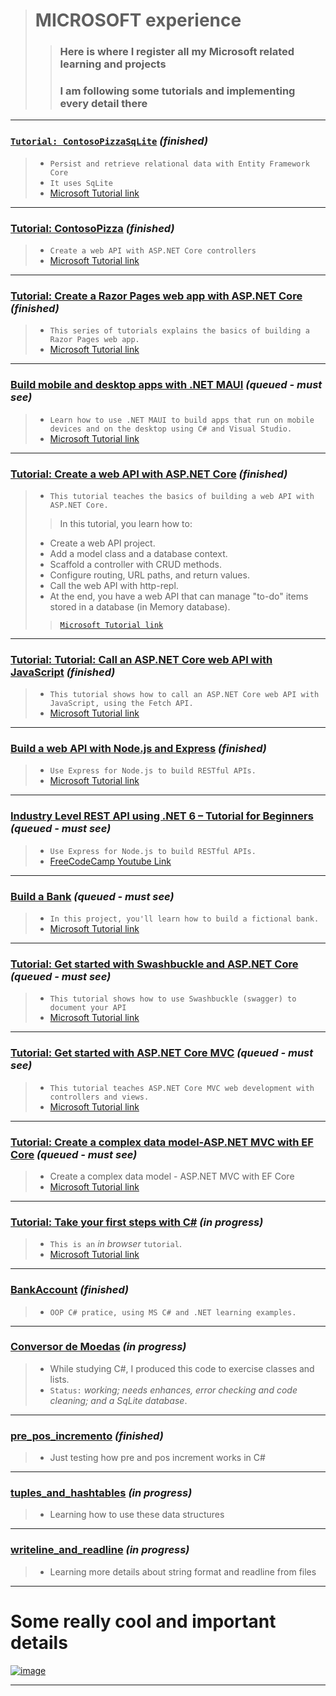 ># MICROSOFT experience
>
>>### Here is where I register all my Microsoft related learning and projects
>>
>>### I am following some tutorials and implementing every detail there
>>

---------------

### **[`Tutorial: ContosoPizzaSqLite`](./ContosoPizzaSQLite)** *(finished)*
  >
  >* `Persist and retrieve relational data with Entity Framework Core`
  >* `It uses SqLite`
  >* [Microsoft Tutorial link](https://docs.microsoft.com/en-us/learn/modules/persist-data-ef-core/)

---------------

### **[Tutorial: ContosoPizza](./ContosoPizza)** *(finished)*
  >
  >* `Create a web API with ASP.NET Core controllers`
  >* [Microsoft Tutorial link](https://docs.microsoft.com/en-us/learn/modules/build-web-api-aspnet-core/1-introduction)

  ---------------

### **[Tutorial: Create a Razor Pages web app with ASP.NET Core](./RazorPagesMovie)** *(finished)*
  >
  >* `This series of tutorials explains the basics of building a Razor Pages web app.`
  >* [Microsoft Tutorial link](https://docs.microsoft.com/en-us/aspnet/core/tutorials/razor-pages/?view=aspnetcore-6.0)

  ---------------

### **[Build mobile and desktop apps with .NET MAUI](./)** *(queued - must see)*
  >
  >* `Learn how to use .NET MAUI to build apps that run on mobile devices and on the desktop using C# and Visual Studio.`
  >* [Microsoft Tutorial link](https://docs.microsoft.com/en-us/learn/paths/build-apps-with-dotnet-maui/?WT.mc_id=dotnet-35129-website)

  ---------------

### **[Tutorial: Create a web API with ASP.NET Core](./TodoApi)** *(finished)*
  >
  >* `This tutorial teaches the basics of building a web API with ASP.NET Core.`
  >
  >>In this tutorial, you learn how to:
  >
  >* Create a web API project.
  >* Add a model class and a database context.
  >* Scaffold a controller with CRUD methods.
  >* Configure routing, URL paths, and return values.
  >* Call the web API with http-repl.
  >* At the end, you have a web API that can manage "to-do" items stored in a database (in Memory database).
  >
  >> [`Microsoft Tutorial link`](https://docs.microsoft.com/en-us/aspnet/core/tutorials/first-web-api?view=aspnetcore-6.0&tabs=visual-studio-code)

---------------

### **[Tutorial: Tutorial: Call an ASP.NET Core web API with JavaScript](./TodoApi)** *(finished)*
  >
  >* `This tutorial shows how to call an ASP.NET Core web API with JavaScript, using the Fetch API.`
  >* [Microsoft Tutorial link](https://docs.microsoft.com/en-us/aspnet/core/tutorials/web-api-javascript?view=aspnetcore-6.0)

---------------

### **[Build a web API with Node.js and Express](./ExpressMiddleware)** *(finished)*
  >
  >* `Use Express for Node.js to build RESTful APIs.`
  >* [Microsoft Tutorial link](https://docs.microsoft.com/en-us/learn/modules/build-web-api-nodejs-express/?WT.mc_id=squirrelbanking-github-yolasors)

---------------

### **[Industry Level REST API using .NET 6 – Tutorial for Beginners](./)** *(queued - must see)*
  >
  >* `Use Express for Node.js to build RESTful APIs.`
  >* [FreeCodeCamp Youtube Link](https://www.youtube.com/watch?v=PmDJIooZjBE)

---------------

### **[Build a Bank](./)** *(queued - must see)*
  >
  >* `In this project, you'll learn how to build a fictional bank.`
  >* [Microsoft Tutorial link](https://github.com/microsoft/Web-Dev-For-Beginners/tree/main/7-bank-project)

---------------

### **[Tutorial: Get started with Swashbuckle and ASP.NET Core](./)** *(queued - must see)*
  >
  >* `This tutorial shows how to use Swashbuckle (swagger) to document your API`
  >* [Microsoft Tutorial link](https://docs.microsoft.com/en-us/aspnet/core/tutorials/getting-started-with-swashbuckle?view=aspnetcore-6.0&tabs=visual-studio-code)

---------------

### **[Tutorial: Get started with ASP.NET Core MVC](./)** *(queued - must see)*
  >
  >* `This tutorial teaches ASP.NET Core MVC web development with controllers and views.`
  >* [Microsoft Tutorial link](https://docs.microsoft.com/en-us/aspnet/core/tutorials/first-mvc-app/start-mvc?view=aspnetcore-6.0&tabs=visual-studio-code)

---------------

### **[Tutorial: Create a complex data model-ASP.NET MVC with EF Core](./)** *(queued - must see)*
  >
  >* Create a complex data model - ASP.NET MVC with EF Core
  >* [Microsoft Tutorial link](https://docs.microsoft.com/en-us/aspnet/core/data/ef-mvc/complex-data-model?view=aspnetcore-6.0)

---------------

### **[Tutorial: Take your first steps with C#](./)** *(in progress)*
  >
  >* `This is an` *in browser* `tutorial`.
  >* [Microsoft Tutorial link](https://docs.microsoft.com/en-us/learn/paths/csharp-first-steps/)

---------------

### **[BankAccount](./BankAccount)** *(finished)*
  >
  >* `OOP C# pratice, using MS C# and .NET learning examples.`

---------------

### **[Conversor de Moedas](./ConversorMoedas)** *(in progress)*
  >
  >* While studying C#, I produced this code to exercise classes and lists.
  >* `Status:` *working; needs enhances, error checking and code cleaning; and a SqLite database*.

---------------

### **[pre_pos_incremento](./pre_pos_incremento)** *(finished)*
  >
  >* Just testing how pre and pos increment works in C#

---------------

### **[tuples_and_hashtables](./tuples_and_hashtables)** *(in progress)*
  >
  >* Learning how to use these data structures

---------------

### **[writeline_and_readline](./writeline_and_readline)** *(in progress)*
  >
  >* Learning more details about string format and readline from files

---------------

# Some really cool and important details

[![image](https://user-images.githubusercontent.com/81485964/175793780-54001342-71a0-498b-bdc0-2d8390b4f332.png)](https://docs.microsoft.com/en-us/dotnet/csharp/programming-guide/classes-and-structs/access-modifiers)

-------------------------------------
